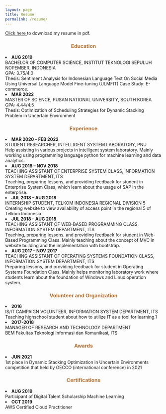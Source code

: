```yaml
---
layout: page
title: Resume
permalink: /resume/
---
```

<a href='{{ site.url }}/download/cv andira.pdf'> Click here </a> to download my resume in pdf.

<h3 style="color: ; text-align: center; font-weight: bold; color: #B87333;"> Education </h3>
<li style='font-weight: bold'> AUG 2019 </li>
BACHELOR OF COMPUTER SCIENCE, INSTITUT TEKNOLOGI SEPULUH NOPEMBER, INDONESIA <br>
GPA: 3.75/4.0 <br>
Thesis: Sentiment Analysis for Indonesian Language Text On Social Media Using Universal Language Model Fine-tuning (ULMFIT) Case Study: E-commerce. <br>
<li style='font-weight: bold'> MAR 2022 </li>
MASTER OF SCIENCE, PUSAN NATIONAL UNIVERSITY, SOUTH KOREA <br>
GPA: 4.44/4.5 <br>
Thesis: Optimization of Scheduling Strategies for Dynamic Stacking Problem in Uncertain Environment <br>


<h3 style="color: ; text-align: center; font-weight: bold; color: #B87333;"> Experience </h3>

<li style='font-weight: bold'> MAR 2020 – FEB 2022 </li>
STUDENT RESEARCHER, INTELLIGENT SYSTEM LABORATORY, PNU <br>
Help assisting in various projects in intelligent system laboratory. Mainly working using
programming language python for machine learning and data analytics. <br>
<li style='font-weight: bold'> AUG 2018 – NOV 2018 </li>
TEACHING ASSISTANT OF ENTERPRISE SYSTEM CLASS, INFORMATION SYSTEM DEPARTMENT, ITS <br>
Teaching, preparing lessons, and providing feedback for student in Enterprise System Class, which learn about the usage of SAP in the enterprise.
<li style='font-weight: bold'> JUL 2018 – AUG 2018 </li>
INTERNSHIP STUDENT, TELKOM INDONESIA REGIONAL DIVISION 5 <br>
Creating website to view availability of access point in the regional 5 of Telkom Indonesia.
<li style='font-weight: bold'> JUL 2018 – AUG 2018 </li>
TEACHING ASSISTANT OF WEB-BASED PROGRAMMING CLASS, INFORMATION SYSTEM DEPARTMENT, ITS <br>
Teaching, preparing lessons, and providing feedback for student in Web-Based Programming Class. Mainly teaching about the concept of MVC in website building and the implementation with bootstrap.
<li style='font-weight: bold'> AUG 2017 – NOV 2017 </li>
TEACHING ASSISTANT OF OPERATING SYSTEMS FOUNDATION CLASS, INFORMATION SYSTEM DEPARTMENT, ITS <br>
Preparing lessons, and providing feedback for student in Operating Systems Foundation Class. Mainly helps monitoring laboratory work where students learn about the foundation of Windows and Linux operation system.

<h3 style="color: ; text-align: center; font-weight: bold; color: #B87333;"> Volunteer and Organization </h3>
<li style='font-weight: bold'> 2016 </li>
IS/IT CAMPAIGN VOLUNTEER, INFORMATION SYSTEM DEPARTMENT, ITS <br>
Teaching highschool student about how to utilize IT as a tool for learning.1 <br>
<li style='font-weight: bold'> 2017-2018 </li>
MANAGER OF RESEARCH AND TECHNOLOGY DEPARTMENT <br>
BEM Fakultas Teknologi Informasi dan Komunikasi, ITS <br>


<h3 style="color: ; text-align: center; font-weight: bold; color: #B87333;"> Awards </h3>
<li style='font-weight: bold'> JUN 2021 </li>
1st place in Dynamic Stacking Optimization in Uncertain Environments competition that held by GECCO (international conference) in 2021 <br>

<h3 style="color: ; text-align: center; font-weight: bold; color: #B87333;"> Certifications </h3>
<li style='font-weight: bold'> AUG 2019 </li> 
Participant of Digital Talent Scholarship Machine Learning
<li style='font-weight: bold'> OCT 2019 </li> 
AWS Certified Cloud Practitioner
